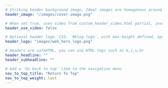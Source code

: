 ```yaml
---
# Striking header background image, Ideal images are homogenous around the centre and contrasting to the text
header_image: "/images/cover-image.png"

# When set true, uses video from custom_header_video.html partial, instead of header_image
header_use_video: false

# Optional header logo. CSS: `#blog-logo`, with max-height defined, optimize to prevent scaling
header_logo: "images/web_hero_logo.png"

# Headers are safeHTML, you can use HTML tags such as b,i,u,br
header_headline: ""
header_subheadline: ""

# Add a 'Go back to top' item to the navigation menu
nav_to_top_title: "Return To Top"
nav_to_top_weight: last
---
```


